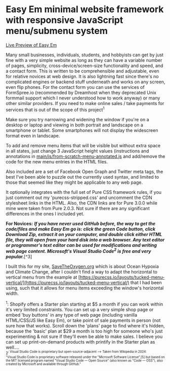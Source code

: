 # Easy Em minimal website framework with responsive JavaScript menu/submenu system

[Live Preview of Easy Em](https://cooperdozier.github.io/easy-em/) 

Many small businesses, individuals, students, and hobbyists can get by just fine with a very simple website as long as they can have a variable number of pages, simplicity, cross-device/screen-size functionality and speed, and a contact form. This is written to be comprehensible and adjustable, even for relative novices at web design. It is also lightning fast since there's no complicated engines or backend stuff underneath and works on any screen, even flip phones. For the contact form you can use the services of FormSpree.io (recommended by Dreamhost when they deprecated Unix formmail support which I never understood how to work anyway) or many other similar providers. If you need to make online sales / take payments for services that is out of the scope of this project<sup>1</sup> 

Make sure you try narrowing and widening the window if you're on a desktop or laptop and viewing in both portrait and landscape on a smartphone or tablet. Some smartphones will not display the widescreen format even in landscape.

To add and remove menu items that will be visible but without extra space in all states, just change 3 JavaScript height values (instructions and annotations in [main/js/from-scratch-menu-annotated.js](https://github.com/cooperdozier/easy-em/blob/main/js/from-scratch-menu-annotated.js) and add/remove the code for the new menu entries in the HTML files. 

Also included are a set of Facebook Open Graph and Twitter meta tags, the best I've been able to puzzle out the currently used syntax, and limited to those that seemed like they might be applicable to any web page.

It optionally integrates with the full set of Pure CSS framework rules, if you just comment out my 'purecss-stripped.css' and uncomment the CDN stylesheet links in the HTML. Also, the CDN links are for Pure 3.0.0 while mine were taken from Pure 2.0.3. Not sure if there are any significant differences in the ones I included yet.

**For Novices:**
***If you have never used GitHub before, the way to get the code/files and make Easy Em go is: click the green Code button, click Download Zip, extract it on your computer, and double click either HTML file, they will open from your hard disk into a web browser. Any text editor or programmer's text editor can be used for modifications and writing web page content. Microsoft's Visual Studio Code<sup>2</sup> is free and very popular.***[^3]

I built this for my site, [SaveTheOxygen.org](savetheoxygen.org) which is about Ocean Hypoxia and Climate Change, after I couldn't find a way to adapt the horizontal to vertical menu from the example at [https://purecss.io/layouts/tucked-menu-vertical/](https://purecss.io/layouts/tucked-menu-vertical/) that I had been using, such that it allows for menu items exceeding the window's horizontal width.

<sup>1</sup>: Shopify offers a Starter plan starting at $5 a month if you can work within it's very limited constraints. You can set up a very simple shop page or embed 'buy buttons' in any type of web page (including vanilla HTML/CSS/JS like Easy Em), or take point of sale payments in person (not sure how that works). Scroll down the 'plans' page to find where it's hidden, because the 'basic' plan at $29 a month is too high for someone who's just experimenting & not sure if they'll even be able to make sales. I believe you can set up print-on-demand products with printify in the Starter plan as well....<br>
<sup>2<sup>: Visual Studio Code is proprietary but open-source-adjacent --> Taken from Wikipedia in 2024:<br>
"Visual Studio Code is proprietary software released under the "Microsoft Software License",[5] but based on the MIT licensed program named "Visual Studio Code — Open Source" (also known as "Code — OSS"), also created by Microsoft and available through GitHub."
